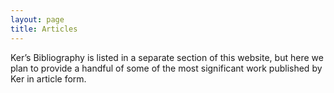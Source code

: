 ```yaml
---
layout: page
title: Articles
---
```


Ker’s Bibliography is listed in a separate section of this website, but here we plan to provide a handful of some of the most significant work published by Ker in article form.